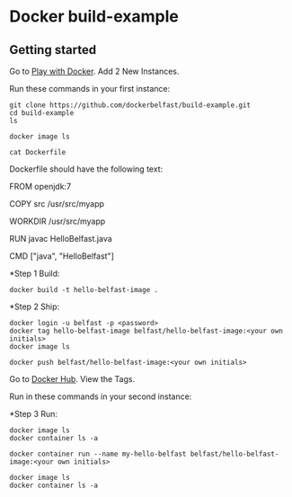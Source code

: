 Docker build-example 
=========

Getting started
---------------

Go to [Play with Docker](https://www.play-with-docker.com). Add 2 New Instances. 

Run these commands in your first instance:
```
git clone https://github.com/dockerbelfast/build-example.git
cd build-example
ls

docker image ls

cat Dockerfile
```

Dockerfile should have the following text:

  FROM openjdk:7

  COPY src /usr/src/myapp

  WORKDIR /usr/src/myapp

  RUN javac HelloBelfast.java

  CMD ["java", "HelloBelfast"]


*Step 1 Build:
```
docker build -t hello-belfast-image .
```
*Step 2 Ship:
```
docker login -u belfast -p <password>
docker tag hello-belfast-image belfast/hello-belfast-image:<your own initials>
docker image ls

docker push belfast/hello-belfast-image:<your own initials>
```

Go to [Docker Hub](https://hub.docker.com/r/belfast/hello-belfast-image/). View the Tags.

Run in these commands in your second instance:

*Step 3 Run:
```
docker image ls
docker container ls -a

docker container run --name my-hello-belfast belfast/hello-belfast-image:<your own initials> 

docker image ls
docker container ls -a
```

